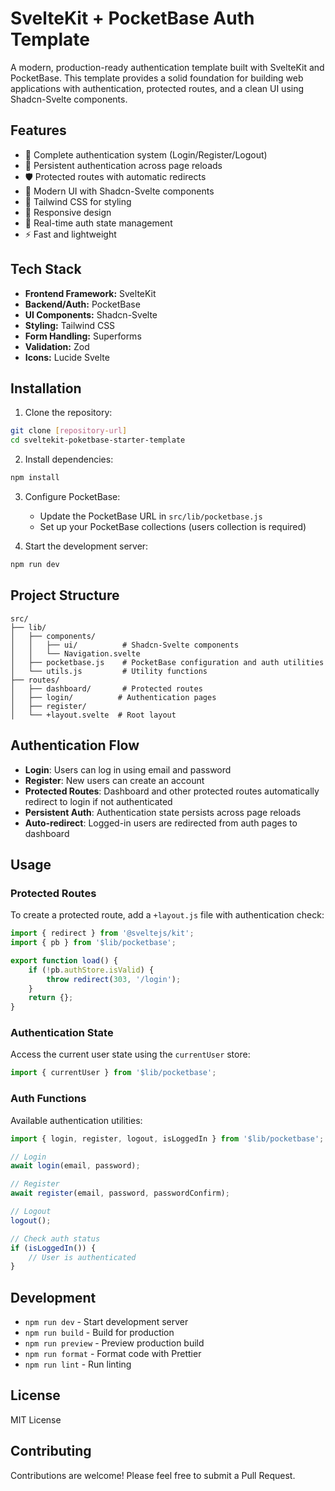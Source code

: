 # SvelteKit + PocketBase Auth Template

A modern, production-ready authentication template built with SvelteKit and PocketBase. This template provides a solid foundation for building web applications with authentication, protected routes, and a clean UI using Shadcn-Svelte components.

## Features

- 🔐 Complete authentication system (Login/Register/Logout)
- 🚀 Persistent authentication across page reloads
- 🛡️ Protected routes with automatic redirects
- 💅 Modern UI with Shadcn-Svelte components
- 🎨 Tailwind CSS for styling
- 📱 Responsive design
- 🔄 Real-time auth state management
- ⚡ Fast and lightweight

## Tech Stack

- **Frontend Framework:** SvelteKit
- **Backend/Auth:** PocketBase
- **UI Components:** Shadcn-Svelte
- **Styling:** Tailwind CSS
- **Form Handling:** Superforms
- **Validation:** Zod
- **Icons:** Lucide Svelte

## Installation

1. Clone the repository:
```bash
git clone [repository-url]
cd sveltekit-poketbase-starter-template
```

2. Install dependencies:
```bash
npm install
```

3. Configure PocketBase:
   - Update the PocketBase URL in `src/lib/pocketbase.js`
   - Set up your PocketBase collections (users collection is required)

4. Start the development server:
```bash
npm run dev
```

## Project Structure

```
src/
├── lib/
│   ├── components/
│   │   ├── ui/          # Shadcn-Svelte components
│   │   └── Navigation.svelte
│   ├── pocketbase.js    # PocketBase configuration and auth utilities
│   └── utils.js         # Utility functions
├── routes/
│   ├── dashboard/       # Protected routes
│   ├── login/          # Authentication pages
│   ├── register/
│   └── +layout.svelte  # Root layout
```

## Authentication Flow

- **Login**: Users can log in using email and password
- **Register**: New users can create an account
- **Protected Routes**: Dashboard and other protected routes automatically redirect to login if not authenticated
- **Persistent Auth**: Authentication state persists across page reloads
- **Auto-redirect**: Logged-in users are redirected from auth pages to dashboard

## Usage

### Protected Routes
To create a protected route, add a `+layout.js` file with authentication check:

```javascript
import { redirect } from '@sveltejs/kit';
import { pb } from '$lib/pocketbase';

export function load() {
    if (!pb.authStore.isValid) {
        throw redirect(303, '/login');
    }
    return {};
}
```

### Authentication State
Access the current user state using the `currentUser` store:

```javascript
import { currentUser } from '$lib/pocketbase';
```

### Auth Functions
Available authentication utilities:

```javascript
import { login, register, logout, isLoggedIn } from '$lib/pocketbase';

// Login
await login(email, password);

// Register
await register(email, password, passwordConfirm);

// Logout
logout();

// Check auth status
if (isLoggedIn()) {
    // User is authenticated
}
```

## Development

- `npm run dev` - Start development server
- `npm run build` - Build for production
- `npm run preview` - Preview production build
- `npm run format` - Format code with Prettier
- `npm run lint` - Run linting

## License

MIT License

## Contributing

Contributions are welcome! Please feel free to submit a Pull Request.
